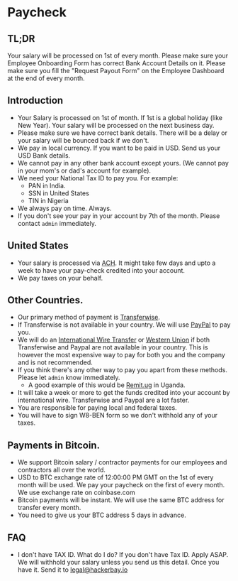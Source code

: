 # Paycheck


## TL;DR

Your salary will be processed on 1st of every month. Please make sure your Employee Onboarding Form has correct Bank Account Details on it. Please make sure you fill the "Request Payout Form" on the Employee Dashboard at the end of every month. 

## Introduction

- Your Salary is processed on 1st of month. If 1st is a global holiday (like New Year). Your salary will be processed on the next business day.
- Please make sure we have correct bank details. There will be a delay or your salary will be bounced back if we don't.
- We pay in local currency. If you want to be paid in USD. Send us your USD Bank details. 
- We cannot pay in any other bank account except yours. (We cannot pay in your mom's or dad's account for example).
- We need your National Tax ID to pay you. For example:
  - PAN in India.
  - SSN in United States
  - TIN in Nigeria
- We always pay on time. Always.
- If you don't see your pay in your account by 7th of the month. Please contact `admin` immediately.

## United States

- Your salary is processed via [ACH](https://en.wikipedia.org/wiki/Automated_Clearing_House). It might take few days and upto a week to have your pay-check credited into your account.
- We pay taxes on your behalf.


## Other Countries.

- Our primary method of payment is [Transferwise](https://www.transferwise.com).
- If Transferwise is not available in your country. We will use [PayPal](https://paypal.com) to pay you.
- We will do an [International Wire Transfer](https://www.bankofamerica.com/foreign-exchange/wire-transfer.go) or [Western Union](https://westernunion.com/) if both Transferwise and Paypal are not available in your country. This is however the most expensive way to pay for both you and the company and is not recommended.
- If you think there's any other way to pay you apart from these methods. Please let `admin` know immediately.
  - A good example of this would be [Remit.ug](https://remit.ug) in Uganda.
- It will take a week or more to get the funds credited into your account by international wire. Transferwise and Paypal are a lot faster.
- You are responsible for paying local and federal taxes.
 - You will have to sign W8-BEN form so we don't withhold any of your taxes. 

## Payments in Bitcoin. 
- We support Bitcoin salary / contractor payments for our employees and contractors all over the world. 
- USD to BTC exchange rate of 12:00:00 PM GMT on the 1st of every month will be used. We pay your paycheck on the first of every month. We use exchange rate on coinbase.com
- Bitcoin payments will be instant. We will use the same BTC address for transfer every month. 
- You need to give us your BTC address 5 days in advance. 

## FAQ

- I don't have TAX ID. What do I do?
  If you don't have Tax ID. Apply ASAP. We will withhold your salary unless you send us this detail. Once you have it. Send it to legal@hackerbay.io 
